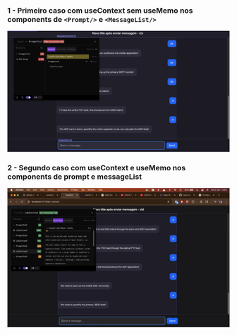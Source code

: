 
### 1 - Primeiro caso com useContext sem useMemo nos components de `<Prompt/>` e `<MessageList/>`

![Performance Analysis - First Case](./assets/first_case.png)

### 2 - Segundo caso com useContext e useMemo nos components de prompt e messageList

![Performance Analysis - Second Case](./assets/second_case.png)